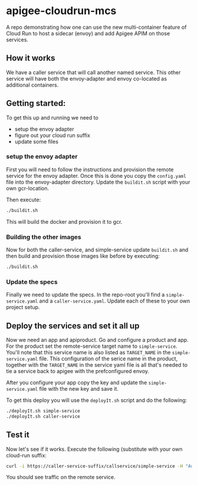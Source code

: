 # apigee-cloudrun-mcs
A repo demonstrating how one can use the new multi-container feature of Cloud Run to
host a sidecar (envoy) and add Apigee APIM on those services.

## How it works
We have a caller service that will call another named service. This other service will
have both the envoy-adapter and envoy co-located as additional containers. 

## Getting started: 
To get this up and running we need to
* setup the envoy adapter
* figure out your cloud run suffix
* update some files

### setup the envoy adapter
First you will need to follow the instructions and provision the remote service for
the envoy adapter. Once this is done you copy the `config.yaml` file into the envoy-adapter
directory. Update the `buildit.sh` script with your own gcr-location.

Then execute:

```bash
./buildit.sh
```
This will build the docker and provision it to gcr.

### Building the other images
Now for both the caller-service, and simple-service update `buildit.sh` and then build
and provision those images like before by executing:

```bash
./buildit.sh
```
### Update the specs
Finally we need to update the specs. In the repo-root you'll find a `simple-service.yaml`
and a `caller-service.yaml`. Update each of these to your own project setup.

## Deploy the services and set it all up
Now we need an app and apiproduct. Go and configure a product and app. For the product
set the remote-service target name to `simple-service`. You'll note that this service
name is also listed as `TARGET_NAME` in the `simple-service.yaml` file. This configuration
of the serice name in the product, together with the `TARGET_NAME` in the service yaml file
is all that's needed to tie a service back to apigee with the prefconfigured envoy.

After you configure your app copy the key and update the `simple-service.yaml` file 
with the new key and save it.

To get this deploy you will use the `deployIt.sh` script and do the following:

```bash
./deployIt.sh simple-service
./deployIt.sh caller-service
```

## Test it
Now let's see if it works. Execute the following (substitute with your own cloud-run 
suffix:
```bash
curl -i https://caller-service-suffix/callservice/simple-service -H "Authorization: Bearer $(gcloud auth print-identity-token)"
```

You should see traffic on the remote service.
